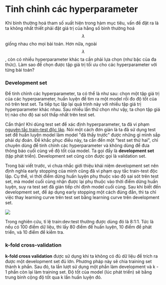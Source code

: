 # Tinh chỉnh các hyperparameter

Khi bình thường hoá tham số xuất hiện trong hàm mục tiêu, vấn đề đặt ra là ta không nhất thiết phải đặt giá trị của hằng số bình thường hoá $$\lambda$$ giống nhau cho mọi bài toán. Hơn nữa, ngoài $$\lambda$$, còn có nhiều hyperparameter khác ta cần phải lựa chọn (như bậc của đa thức). Làm sao để chọn được tập giá trị tối ưu cho các hyperparameter với từng bài toán?


### Development set 

Để tinh chỉnh các hyperparameter, ta có thể là như sau: chọn một tập giá trị của các hyperparameter, huấn luyện để tìm ra một model rồi đo độ tốt của nó trên test set. Ta tiếp tục lặp lại quá trình này với nhiều tập giá trị hyperparameter khác nhau. Sau nhiều lần thử chọn như vậy, ta chọn tập giá trị nào cho độ sai sót thấp nhất trên test set.

Cẩn thận! Khi dùng test set để xác định hyperparameter, ta đã vi phạm [nguyên tắc train-test độc lập](https://ml-book-vn.khanhxnguyen.com/1_1_two_views.html). Nói một cách đơn giản là ta đã sử dụng test set để huấn luyện model làm model "đã thấy trước" được những gì mình sắp phải dự đoán. Để khắc phục điều này, ta cần đến một "test set thứ hai", chỉ chuyên dùng để tinh chỉnh các hyperparameter và không dùng để đưa thông báo cuối cùng về độ tốt của model. Ta gọi đấy là **development set** (tập phát triển). Development set cũng còn được gọi là validation set.

Trong bài viết trước, vì chưa nhắc giới thiệu khái niệm development set nên định nghĩa early stopping của mình cũng đã vi phạm quy tắc train-test độc lập. Cụ thể, vì thời điểm dừng huấn luyện phụ thuộc vào độ sai sót trên test set, mà model cuối cùng nhận được lại phụ thuộc vào thời điểm dừng huấn luyện, suy ra test set đã gián tiếp chỉ định model cuối cùng. Sau khi biết đến development set, để áp dụng early stopping một cách đúng đắn, thì ta chỉ việc thay learning curve trên test set bằng learning curve trên development set.

![](http://khanhxnguyen.com/wp-content/uploads/2016/06/early-stopping-2.png)

Trong nghiên cứu, tỉ lệ train:dev:test thường được dùng đó là 8:1:1. Tức là nếu có 100 điểm dữ liệu, thì lấy 80 điểm để huấn luyện, 10 điểm để phát triển, và 10 điểm để kiểm tra.

### k-fold cross-validation

**k-fold cross validation** được sử dụng khi ta không có đủ dữ liệu để trích ra được một development set đủ lớn. Phương pháp này sẽ chia training set thành k phần. Sau đó, ta lần lượt sử dụng một phần làm development và k - 1 phần còn lại làm training set. Độ tốt của model (lúc phát triển) sẽ bằng trung bình cộng độ tốt qua k lần huấn luyện đó.  

